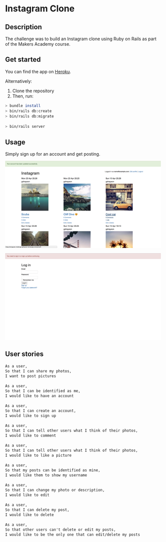 Instagram Clone
===================
## Description
The challenge was to build an Instagram clone using Ruby on Rails as part of the Makers Academy course.

## Get started

You can find the app on [Heroku](https://instagram-challenge-gdrayson.herokuapp.com).

Alternatively:
1. Clone the repository
2. Then, run:
```bash
> bundle install
> bin/rails db:create
> bin/rails db:migrate

> bin/rails server
```

## Usage
Simply sign up for an account and get posting.

![Screenshot](images/screenshot_insta.png "Screenshot")

![Screenshot2](images/screenshot_insta_signin.png "Screenshot2")

## User stories
```
As a user,
So that I can share my photos,
I want to post pictures

As a user,
So that I can be identified as me,
I would like to have an account

As a user,
So that I can create an account,
I would like to sign up

As a user,
So that I can tell other users what I think of their photos,
I would like to comment

As a user,
So that I can tell other users what I think of their photos,
I would like to like a picture

As a user,
So that my posts can be identified as mine,
I would like them to show my username

As a user,
So that I can change my photo or description,
I would like to edit

As a user,
So that I can delete my post,
I would like to delete

As a user,
So that other users can't delete or edit my posts,
I would like to be the only one that can edit/delete my posts
```
